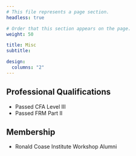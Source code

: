 ```yaml
---
# This file represents a page section.
headless: true

# Order that this section appears on the page.
weight: 50

title: Misc
subtitle:

design:
  columns: "2"
---
```


## Professional Qualifications

- Passed CFA Level III
- Passed FRM Part II

## Membership

- Ronald Coase Institute Workshop Alumni
